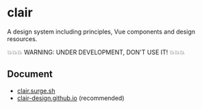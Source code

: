 # clair

A design system including principles, Vue components and design resources.

💥💥💥 WARNING: UNDER DEVELOPMENT, DON'T USE IT! 💥💥💥

## Document

- [clair.surge.sh](https://clair.surge.sh/)
- [clair-design.github.io](https://clair-design.github.io/) (recommended)
